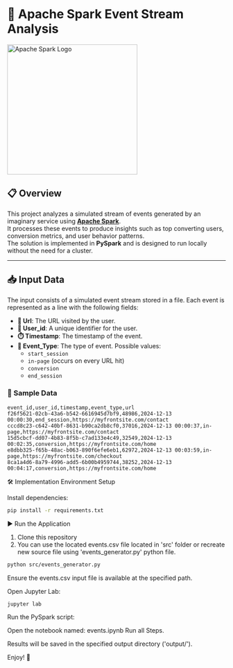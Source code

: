 # 🚀 Apache Spark Event Stream Analysis

<img src="https://upload.wikimedia.org/wikipedia/commons/f/f3/Apache_Spark_logo.svg" alt="Apache Spark Logo" width="300"/>


## 📋 Overview
This project analyzes a simulated stream of events generated by an imaginary service using **[Apache Spark](https://spark.apache.org/)**.<br>
It processes these events to produce insights such as top converting users, conversion metrics, and user behavior patterns. <br>
The solution is implemented in **PySpark** and is designed to run locally without the need for a cluster.

---

## 📥 Input Data
The input consists of a simulated event stream stored in a file. Each event is represented as a line with the following fields:

- **🔗 Url**: The URL visited by the user.
- **👤 User_id**: A unique identifier for the user.
- **⏱️ Timestamp**: The timestamp of the event.
- **📄 Event_Type**: The type of event. Possible values:
  - `start_session`
  - `in-page` (occurs on every URL hit)
  - `conversion`
  - `end_session`

### 📝 Sample Data
```csv
event_id,user_id,timestamp,event_type,url
f26f5621-02cb-43a6-b542-6616945d7bf9,48986,2024-12-13 00:00:30,end_session,https://myfrontsite.com/contact
cccd8c23-c642-40bf-8631-b90ca2db8cf0,37016,2024-12-13 00:00:37,in-page,https://myfrontsite.com/contact
15d5cbcf-dd07-4b83-8f5b-c7ad133e4c49,32549,2024-12-13 00:02:35,conversion,https://myfrontsite.com/home
e8dbb325-f65b-48ac-b063-890f6efe6eb1,62972,2024-12-13 00:03:59,in-page,https://myfrontsite.com/checkout
8ca1a4d6-8a79-4996-add5-6b00b4959744,38252,2024-12-13 00:04:17,conversion,https://myfrontsite.com/home
```

🛠️ Implementation
Environment Setup

Install dependencies:

```bash
pip install -r requirements.txt
```

▶️ Run the Application

1. Clone this repository
2. You can use the located events.csv file located in 'src' folder or recreate new source file using 'events_generator.py' python file.

```bash
python src/events_generator.py
```

Ensure the events.csv input file is available at the specified path.


Open Jupyter Lab:

```bash
jupyter lab
```

Run the PySpark script:

Open the notebook named: events.ipynb
Run all Steps.

Results will be saved in the specified output directory ('output/').

Enjoy! 🙂

